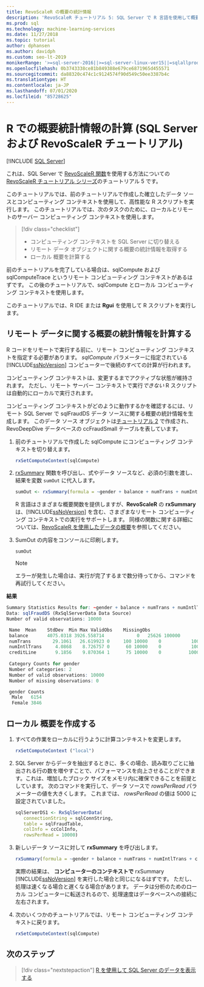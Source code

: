 ```yaml
---
title: RevoScaleR の概要の統計情報
description: 'RevoScaleR チュートリアル 5: SQL Server で R 言語を使用して概要の統計情報を計算する方法。'
ms.prod: sql
ms.technology: machine-learning-services
ms.date: 11/27/2018
ms.topic: tutorial
author: dphansen
ms.author: davidph
ms.custom: seo-lt-2019
monikerRange: '>=sql-server-2016||>=sql-server-linux-ver15||=sqlallproducts-allversions'
ms.openlocfilehash: 0b3743338ce81b849388e679ce6871965d455571
ms.sourcegitcommit: da88320c474c1c9124574f90d549c50ee3387b4c
ms.translationtype: HT
ms.contentlocale: ja-JP
ms.lasthandoff: 07/01/2020
ms.locfileid: "85728625"
---
```

# <a name="compute-summary-statistics-in-r-sql-server-and-revoscaler-tutorial"></a>R での概要統計情報の計算 (SQL Server および RevoScaleR チュートリアル)
 [!INCLUDE [SQL Server](../../includes/applies-to-version/sqlserver.md)]

これは、SQL Server で [RevoScaleR 関数](https://docs.microsoft.com/machine-learning-server/r-reference/revoscaler/revoscaler)を使用する方法についての [RevoScaleR チュートリアル シリーズ](deepdive-data-science-deep-dive-using-the-revoscaler-packages.md)のチュートリアル 5 です。

このチュートリアルでは、前のチュートリアルで作成した確立したデータ ソースとコンピューティング コンテキストを使用して、高性能な R スクリプトを実行します。 このチュートリアルでは、次のタスクのために、ローカルとリモートのサーバー コンピューティング コンテキストを使用します。

> [!div class="checklist"]
> * コンピューティング コンテキストを SQL Server に切り替える
> * リモート データ オブジェクトに関する概要の統計情報を取得する
> * ローカル 概要を計算する

前のチュートリアルを完了している場合は、sqlCompute および sqlComputeTrace というリモート コンピューティング コンテキストがあるはずです。 この後のチュートリアルで、sqlCompute とローカル コンピューティング コンテキストを使用します。

このチュートリアルでは、R IDE または **Rgui** を使用して R スクリプトを実行します。

## <a name="compute-summary-statistics-on-remote-data"></a>リモート データに関する概要の統計情報を計算する

R コードをリモートで実行する前に、リモート コンピューティング コンテキストを指定する必要があります。 *sqlCompute* パラメーターに指定されている [!INCLUDE[ssNoVersion](../../includes/ssnoversion-md.md)] コンピューターで後続のすべての計算が行われます。

コンピューティング コンテキストは、変更するまでアクティブな状態が維持されます。 ただし、リモート サーバー コンテキストで実行*できない* R スクリプトは自動的にローカルで実行されます。

コンピューティング コンテキストがどのように動作するかを確認するには、リモート SQL Server で sqlFraudDS データ ソースに関する概要の統計情報を生成します。 このデータ ソース オブジェクトは[チュートリアル 2](deepdive-create-sql-server-data-objects-using-rxsqlserverdata.md) で作成され、RevoDeepDive データベースの ccFraudSmall テーブルを表しています。 

1. 前のチュートリアルで作成した sqlCompute にコンピューティング コンテキストを切り替えます。
  
    ```R
    rxSetComputeContext(sqlCompute)
    ```

2. [rxSummary](https://docs.microsoft.com/machine-learning-server/r-reference/revoscaler/rxsummary) 関数を呼び出し、式やデータ ソースなど、必須の引数を渡し、結果を変数 `sumOut` に代入します。
  
    ```R
    sumOut <- rxSummary(formula = ~gender + balance + numTrans + numIntlTrans + creditLine, data = sqlFraudDS)
    ```
  
    R 言語はさまざまな概要関数を提供しますが、**RevoScaleR** の **rxSummary** は、[!INCLUDE[ssNoVersion](../../includes/ssnoversion-md.md)] を含む、さまざまなリモート コンピューティング コンテキストでの実行をサポートします。 同様の関数に関する詳細については、[RevoScaleR を使用したデータの概要](https://docs.microsoft.com/machine-learning-server/r/how-to-revoscaler-data-summaries)を参照してください。
  
3. SumOut の内容をコンソールに印刷します。
  
    ```R
    sumOut
    ```
    > [!NOTE]
    > エラーが発生した場合は、実行が完了するまで数分待ってから、コマンドを再試行してください。

**結果**

```R
Summary Statistics Results for: ~gender + balance + numTrans + numIntlTrans + creditLine
Data: sqlFraudDS (RxSqlServerData Data Source)
Number of valid observations: 10000

 Name  Mean    StdDev  Min Max ValidObs    MissingObs
 balance       4075.0318 3926.558714            0   25626 100000
 numTrans        29.1061   26.619923 0     100 10000    0           100000
 numIntlTrans     4.0868    8.726757 0      60 10000    0           100000
 creditLine       9.1856    9.870364 1      75 10000    0          100000
 
 Category Counts for gender
 Number of categories: 2
 Number of valid observations: 10000
 Number of missing observations: 0

 gender Counts
  Male   6154
  Female 3846
```

## <a name="create-a-local-summary"></a>ローカル 概要を作成する

1. すべての作業をローカルに行うように計算コンテキストを変更します。
  
    ```R
    rxSetComputeContext ("local")
    ```
  
2. SQL Server からデータを抽出するときに、多くの場合、読み取りごとに抽出される行の数を増やすことで、パフォーマンスを向上させることができます。これは、増加したブロック サイズをメモリ内に確保できることを前提としています。 次のコマンドを実行して、データ ソースで *rowsPerRead* パラメーターの値を大きくします。 これまでは、 *rowsPerRead* の値は 5000 に設定されていました。
  
    ```R
    sqlServerDS1 <- RxSqlServerData(
       connectionString = sqlConnString,
       table = sqlFraudTable,
       colInfo = ccColInfo,
       rowsPerRead = 10000)
    ```

3. 新しいデータ ソースに対して **rxSummary** を呼び出します。
  
    ```R
    rxSummary(formula = ~gender + balance + numTrans + numIntlTrans + creditLine, data = sqlServerDS1)
    ```
  
   実際の結果は、 **コンピューターのコンテキストで** rxSummary [!INCLUDE[ssNoVersion](../../includes/ssnoversion-md.md)] を実行した場合と同じになるはずです。 ただし、処理は速くなる場合と遅くなる場合があります。 データは分析のためのローカル コンピューターに転送されるので、処理速度はデータベースへの接続に左右されます。

4. 次のいくつかのチュートリアルでは、リモート コンピューティング コンテキストに戻ります。

    ```R
    rxSetComputeContext(sqlCompute)
    ```

## <a name="next-steps"></a>次のステップ

> [!div class="nextstepaction"]
> [R を使用して SQL Server のデータを表示する](../../machine-learning/tutorials/deepdive-visualize-sql-server-data-using-r.md)